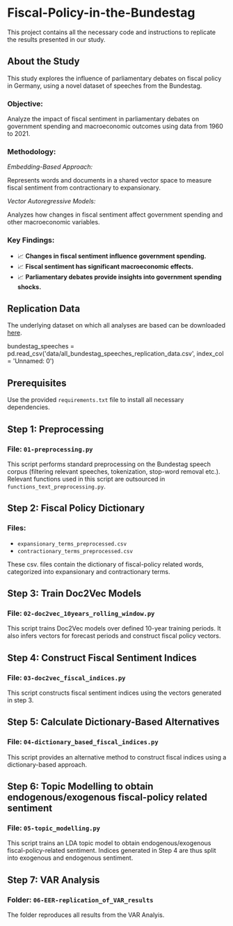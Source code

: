 # Fiscal-Policy-in-the-Bundestag

This project contains all the necessary code and instructions to replicate the results presented in our study.


## About the Study

This study explores the influence of parliamentary debates on fiscal policy in Germany, using a novel dataset of speeches from the Bundestag.


### Objective:

Analyze the impact of fiscal sentiment in parliamentary debates on government spending and macroeconomic outcomes using data from 1960 to 2021.

### Methodology:

*Embedding-Based Approach:*

Represents words and documents in a shared vector space to measure fiscal sentiment from contractionary to expansionary.


*Vector Autoregressive Models:*

Analyzes how changes in fiscal sentiment affect government spending and other macroeconomic variables.


### Key Findings:

- 📈 **Changes in fiscal sentiment influence government spending.**
- 📈 **Fiscal sentiment has significant macroeconomic effects.**
- 📈 **Parliamentary debates provide insights into government spending shocks.**

## Replication Data

The underlying dataset on which all analyses are based can be downloaded [here](https://berd-platform.de/records/atmn4-9x651).

bundestag_speeches = pd.read_csv('data/all_bundestag_speeches_replication_data.csv', index_col = 'Unnamed: 0')

## Prerequisites

Use the provided `requirements.txt` file to install all necessary dependencies.

## Step 1: Preprocessing
### File: `01-preprocessing.py`

This script performs standard preprocessing on the Bundestag speech corpus (filtering relevant speeches, tokenization, stop-word removal etc.). Relevant functions used in this script are outsourced in `functions_text_preprocessing.py`.

## Step 2: Fiscal Policy Dictionary

### Files:
- `expansionary_terms_preprocessed.csv`
- `contractionary_terms_preprocessed.csv`

These csv. files contain the dictionary of fiscal-policy related words, categorized into expansionary and contractionary terms.

## Step 3: Train Doc2Vec Models

### File: `02-doc2vec_10years_rolling_window.py`

This script trains Doc2Vec models over defined 10-year training periods. It also infers vectors for forecast periods and construct fiscal policy vectors.

## Step 4: Construct Fiscal Sentiment Indices

### File: `03-doc2vec_fiscal_indices.py`

This script constructs fiscal sentiment indices using the vectors generated in step 3.

## Step 5: Calculate Dictionary-Based Alternatives

### File: `04-dictionary_based_fiscal_indices.py`

This script provides an alternative method to construct fiscal indices using a dictionary-based approach.

## Step 6: Topic Modelling to obtain endogenous/exogenous fiscal-policy related sentiment

### File: `05-topic_modelling.py`
This script trains an LDA topic model to obtain endogenous/exogenous fiscal-policy-related sentiment. Indices generated in Step 4 are thus split into exogenous and endogenous sentiment.

## Step 7: VAR Analysis

### Folder: `06-EER-replication_of_VAR_results`
The folder reproduces all results from the VAR Analyis.


